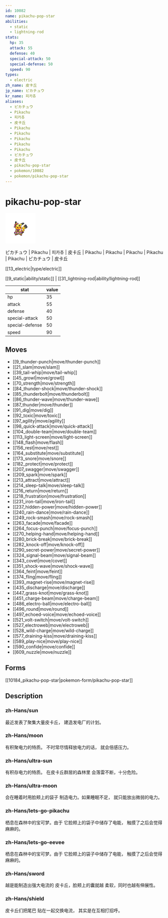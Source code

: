 ```yaml
---
id: 10082
name: pikachu-pop-star
abilities:
  - static
  - lightning-rod
stats:
  hp: 35
  attack: 55
  defense: 40
  special-attack: 50
  special-defense: 50
  speed: 90
types:
  - electric
zh_name: 皮卡丘
jp_name: ピカチュウ
kr_name: 피카츄
aliases:
  - ピカチュウ
  - Pikachu
  - 피카츄
  - 皮卡丘
  - Pikachu
  - Pikachu
  - Pikachu
  - Pikachu
  - Pikachu
  - ピカチュウ
  - 皮卡丘
  - pikachu-pop-star
  - pokemon/10082
  - pokemon/pikachu-pop-star
---
```

# pikachu-pop-star

![](https://raw.githubusercontent.com/PokeAPI/sprites/master/sprites/pokemon/10082.png)

ピカチュウ | Pikachu | 피카츄 | 皮卡丘 | Pikachu | Pikachu | Pikachu | Pikachu | Pikachu | ピカチュウ | 皮卡丘

[[13_electric|type/electric]]

[[9_static|ability/static]] | [[31_lightning-rod|ability/lightning-rod]]

|stat|value|
|---|---|
|hp|35|
|attack|55|
|defense|40|
|special-attack|50|
|special-defense|50|
|speed|90|


## Moves

- [[9_thunder-punch|move/thunder-punch]]
- [[21_slam|move/slam]]
- [[39_tail-whip|move/tail-whip]]
- [[45_growl|move/growl]]
- [[70_strength|move/strength]]
- [[84_thunder-shock|move/thunder-shock]]
- [[85_thunderbolt|move/thunderbolt]]
- [[86_thunder-wave|move/thunder-wave]]
- [[87_thunder|move/thunder]]
- [[91_dig|move/dig]]
- [[92_toxic|move/toxic]]
- [[97_agility|move/agility]]
- [[98_quick-attack|move/quick-attack]]
- [[104_double-team|move/double-team]]
- [[113_light-screen|move/light-screen]]
- [[148_flash|move/flash]]
- [[156_rest|move/rest]]
- [[164_substitute|move/substitute]]
- [[173_snore|move/snore]]
- [[182_protect|move/protect]]
- [[207_swagger|move/swagger]]
- [[209_spark|move/spark]]
- [[213_attract|move/attract]]
- [[214_sleep-talk|move/sleep-talk]]
- [[216_return|move/return]]
- [[218_frustration|move/frustration]]
- [[231_iron-tail|move/iron-tail]]
- [[237_hidden-power|move/hidden-power]]
- [[240_rain-dance|move/rain-dance]]
- [[249_rock-smash|move/rock-smash]]
- [[263_facade|move/facade]]
- [[264_focus-punch|move/focus-punch]]
- [[270_helping-hand|move/helping-hand]]
- [[280_brick-break|move/brick-break]]
- [[282_knock-off|move/knock-off]]
- [[290_secret-power|move/secret-power]]
- [[324_signal-beam|move/signal-beam]]
- [[343_covet|move/covet]]
- [[351_shock-wave|move/shock-wave]]
- [[364_feint|move/feint]]
- [[374_fling|move/fling]]
- [[393_magnet-rise|move/magnet-rise]]
- [[435_discharge|move/discharge]]
- [[447_grass-knot|move/grass-knot]]
- [[451_charge-beam|move/charge-beam]]
- [[486_electro-ball|move/electro-ball]]
- [[496_round|move/round]]
- [[497_echoed-voice|move/echoed-voice]]
- [[521_volt-switch|move/volt-switch]]
- [[527_electroweb|move/electroweb]]
- [[528_wild-charge|move/wild-charge]]
- [[577_draining-kiss|move/draining-kiss]]
- [[589_play-nice|move/play-nice]]
- [[590_confide|move/confide]]
- [[609_nuzzle|move/nuzzle]]

## Forms



[[10184_pikachu-pop-star|pokemon-form/pikachu-pop-star]]

## Description

### zh-Hans/sun

最近发表了聚集大量皮卡丘，
建造发电厂的计划。

### zh-Hans/moon

有积聚电力的特质。
不时常尽情释放电力的话，
就会倍感压力。

### zh-Hans/ultra-sun

有积存电力的特质。
在皮卡丘群居的森林里
会落雷不断，十分危险。

### zh-Hans/ultra-moon

会在睡着时用脸颊上的袋子
制造电力。如果睡眠不足，
就只能放出微弱的电力。

### zh-Hans/lets-go-pikachu

栖息在森林中的宝可梦。由于
它脸颊上的袋子中储存了电能，
触摸了之后会觉得麻麻的。

### zh-Hans/lets-go-eevee

栖息在森林中的宝可梦。由于
它脸颊上的袋子中储存了电能，
触摸了之后会觉得麻麻的。

### zh-Hans/sword

越是能制造出强大电流的
皮卡丘，脸颊上的囊就越
柔软，同时也越有伸展性。

### zh-Hans/shield

皮卡丘们把尾巴
贴在一起交换电流，
其实是在互相打招呼。

